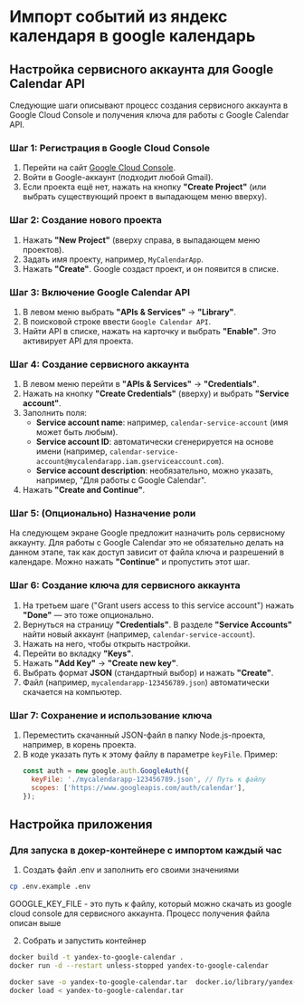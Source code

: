 # Импорт событий из яндекс календаря в google календарь


## Настройка сервисного аккаунта для Google Calendar API

Следующие шаги описывают процесс создания сервисного аккаунта в Google Cloud Console и получения ключа для работы с Google Calendar API.

### Шаг 1: Регистрация в Google Cloud Console
1. Перейти на сайт [Google Cloud Console](https://console.cloud.google.com/).
2. Войти в Google-аккаунт (подходит любой Gmail).
3. Если проекта ещё нет, нажать на кнопку **"Create Project"** (или выбрать существующий проект в выпадающем меню вверху).

### Шаг 2: Создание нового проекта
1. Нажать **"New Project"** (вверху справа, в выпадающем меню проектов).
2. Задать имя проекту, например, `MyCalendarApp`.
3. Нажать **"Create"**. Google создаст проект, и он появится в списке.

### Шаг 3: Включение Google Calendar API
1. В левом меню выбрать **"APIs & Services"** → **"Library"**.
2. В поисковой строке ввести `Google Calendar API`.
3. Найти API в списке, нажать на карточку и выбрать **"Enable"**. Это активирует API для проекта.

### Шаг 4: Создание сервисного аккаунта
1. В левом меню перейти в **"APIs & Services"** → **"Credentials"**.
2. Нажать на кнопку **"Create Credentials"** (вверху) и выбрать **"Service account"**.
3. Заполнить поля:
    - **Service account name**: например, `calendar-service-account` (имя может быть любым).
    - **Service account ID**: автоматически сгенерируется на основе имени (например, `calendar-service-account@mycalendarapp.iam.gserviceaccount.com`).
    - **Service account description**: необязательно, можно указать, например, "Для работы с Google Calendar".
4. Нажать **"Create and Continue"**.

### Шаг 5: (Опционально) Назначение роли
На следующем экране Google предложит назначить роль сервисному аккаунту. Для работы с Google Calendar это не обязательно делать на данном этапе, так как доступ зависит от файла ключа и разрешений в календаре. Можно нажать **"Continue"** и пропустить этот шаг.

### Шаг 6: Создание ключа для сервисного аккаунта
1. На третьем шаге ("Grant users access to this service account") нажать **"Done"** — это тоже опционально.
2. Вернуться на страницу **"Credentials"**. В разделе **"Service Accounts"** найти новый аккаунт (например, `calendar-service-account`).
3. Нажать на него, чтобы открыть настройки.
4. Перейти во вкладку **"Keys"**.
5. Нажать **"Add Key"** → **"Create new key"**.
6. Выбрать формат **JSON** (стандартный выбор) и нажать **"Create"**.
7. Файл (например, `mycalendarapp-123456789.json`) автоматически скачается на компьютер.

### Шаг 7: Сохранение и использование ключа
1. Переместить скачанный JSON-файл в папку Node.js-проекта, например, в корень проекта.
2. В коде указать путь к этому файлу в параметре `keyFile`. Пример:
   ```javascript
   const auth = new google.auth.GoogleAuth({
     keyFile: './mycalendarapp-123456789.json', // Путь к файлу
     scopes: ['https://www.googleapis.com/auth/calendar'],
   });
   

## Настройка приложения


### Для запуска в докер-контейнере с импортом каждый час

1. Создать файл .env и заполнить его своими значениями
```bash
cp .env.example .env
```
GOOGLE_KEY_FILE - это путь к файлу, который можно скачать из google cloud console для сервисного аккаунта. Процесс получения
файла описан выше

2. Собрать и запустить контейнер
```bash
docker build -t yandex-to-google-calendar . 
docker run -d --restart unless-stopped yandex-to-google-calendar
```


```bash
docker save -o yandex-to-google-calendar.tar  docker.io/library/yandex-to-google-calendar
docker load < yandex-to-google-calendar.tar
```